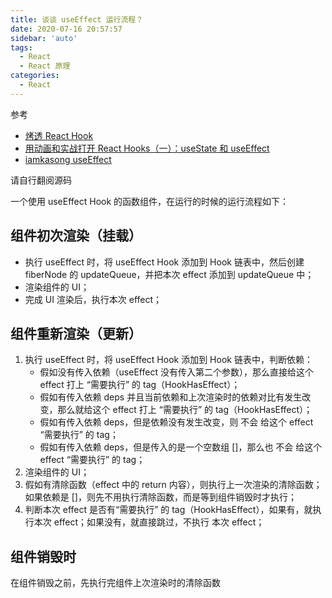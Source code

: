 ```yaml
---
title: 谈谈 useEffect 运行流程？
date: 2020-07-16 20:57:57
sidebar: 'auto'
tags:
  - React
  - React 原理
categories:
  - React
---
```


参考

- [烤透 React Hook](https://juejin.cn/post/6867745889184972814)
- [用动画和实战打开 React Hooks（一）：useState 和 useEffect](https://juejin.cn/post/6844904127110053895)
- [iamkasong useEffect](https://react.iamkasong.com/hooks/useeffect.html)

请自行翻阅源码

一个使用 useEffect Hook 的函数组件，在运行的时候的运行流程如下：

## 组件初次渲染（挂载）

- 执行 useEffect 时，将 useEffect Hook 添加到 Hook 链表中，然后创建 fiberNode 的 updateQueue，并把本次 effect 添加到 updateQueue 中；
- 渲染组件的 UI；
- 完成 UI 渲染后，执行本次 effect；

## 组件重新渲染（更新）

1. 执行 useEffect 时，将 useEffect Hook 添加到 Hook 链表中，判断依赖：
   - 假如没有传入依赖（useEffect 没有传入第二个参数），那么直接给这个 effect 打上 “需要执行” 的 tag（HookHasEffect）；
   - 假如有传入依赖 deps 并且当前依赖和上次渲染时的依赖对比有发生改变，那么就给这个 effect 打上 “需要执行” 的 tag（HookHasEffect）；
   - 假如有传入依赖 deps，但是依赖没有发生改变，则 不会 给这个 effect “需要执行” 的 tag；
   - 假如有传入依赖 deps，但是传入的是一个空数组 []，那么也 不会 给这个 effect “需要执行” 的 tag；
2. 渲染组件的 UI；
3. 假如有清除函数（effect 中的 return 内容），则执行上一次渲染的清除函数；如果依赖是 []，则先不用执行清除函数，而是等到组件销毁时才执行；
4. 判断本次 effect 是否有“需要执行” 的 tag（HookHasEffect），如果有，就执行本次 effect；如果没有，就直接跳过，不执行 本次 effect；

## 组件销毁时

在组件销毁之前，先执行完组件上次渲染时的清除函数
